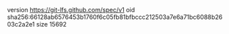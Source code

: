 version https://git-lfs.github.com/spec/v1
oid sha256:66128ab6576453b1760f6c05fb81bfbccc212503a7e6a71bc6088b2603c2a2e1
size 15692
